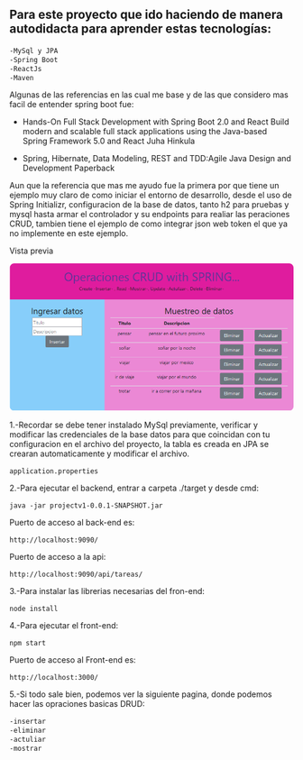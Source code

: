 ## Para este proyecto que ido haciendo de manera autodidacta para aprender estas tecnologías:
	-MySql y JPA
	-Spring Boot
	-ReactJs
	-Maven

Algunas de las referencias en las cual me base y de las que considero mas facil de entender spring boot fue:

- Hands-On Full Stack Development with Spring Boot 2.0 and React
Build modern and scalable full stack applications using the Java-based Spring Framework 5.0 and React
Juha Hinkula

- Spring, Hibernate, Data Modeling, REST and TDD:Agile Java Design and Development Paperback

Aun que la referencia que mas me ayudo fue la primera por que tiene un ejemplo muy claro de como iniciar el entorno de desarrollo, desde el uso de Spring Initializr, configuracion de la base de datos, tanto h2 para pruebas y mysql hasta armar el controlador y su endpoints para realiar las peraciones CRUD, tambien tiene el ejemplo de como integrar json web token el que ya no implemente en este ejemplo.



Vista previa

![alt text](https://github.com/Eduardishion/todoAppEnSpringReactJsMySqlJpaMaven/blob/master/preview.png)


1.-Recordar se debe tener instalado MySql previamente, verificar y modificar las credenciales de la base datos para que coincidan con tu configuracion en el archivo del proyecto, la tabla es creada en JPA se crearan automaticamente y modificar el archivo.

	application.properties

2.-Para ejecutar el backend, entrar a carpeta ./target y desde cmd: 

	java -jar projectv1-0.0.1-SNAPSHOT.jar

Puerto de acceso al back-end es:

	http://localhost:9090/

Puerto de acceso a la api: 

	http://localhost:9090/api/tareas/

3.-Para instalar las librerias necesarias del fron-end: 

	node install

4.-Para ejecutar el front-end:

	npm start

Puerto de acceso al Front-end es:

	http://localhost:3000/


5.-Si todo sale bien, podemos ver la siguiente pagina, donde podemos hacer las opraciones basicas DRUD:
	
	-insertar
	-eliminar
	-actuliar 
	-mostrar

